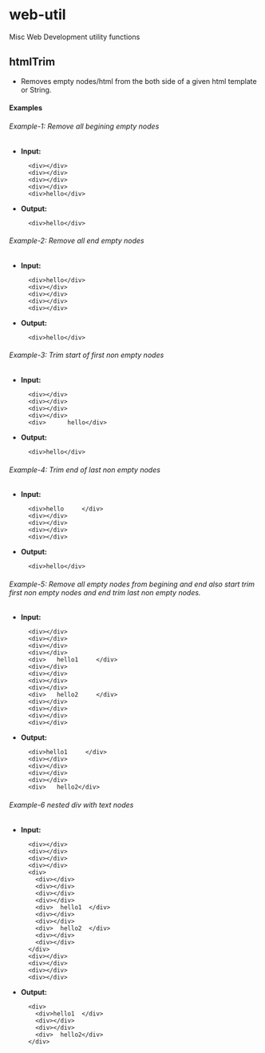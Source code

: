 # web-util
Misc Web Development utility functions

## htmlTrim
 - Removes empty nodes/html from the both side of a given html template or String. 

#### Examples

###### Example-1: Remove all begining empty nodes
- **Input:** 
  ```
    <div></div>
    <div></div>
    <div></div>
    <div></div>
    <div>hello</div>
  ```
- **Output:**
  ```
    <div>hello</div>
  ```

###### Example-2: Remove all end empty nodes
- **Input:** 
  ```
    <div>hello</div>
    <div></div>
    <div></div>
    <div></div>
    <div></div>
  ```
- **Output:**
  ```
    <div>hello</div>
  ```


###### Example-3: Trim start of first non empty nodes
- **Input:** 
  ```
    <div></div>
    <div></div>
    <div></div>
    <div></div>
    <div>      hello</div>
  ```
- **Output:**
  ```
    <div>hello</div>
  ```

###### Example-4: Trim end of last non empty nodes
- **Input:** 
  ```
    <div>hello     </div>
    <div></div>
    <div></div>
    <div></div>
    <div></div>
  ```
- **Output:**
  ```
    <div>hello</div>
  ```

###### Example-5: Remove all empty nodes from begining and end also start trim first non empty nodes and end trim last non empty nodes.
- **Input:** 
  ```
    <div></div>
    <div></div>
    <div></div>
    <div></div>
    <div>   hello1     </div>
    <div></div>
    <div></div>
    <div></div>
    <div></div>
    <div>   hello2     </div>
    <div></div>
    <div></div>
    <div></div>
    <div></div>
  ```
- **Output:**
  ```
    <div>hello1     </div>
    <div></div>
    <div></div>
    <div></div>
    <div></div>
    <div>   hello2</div>
  ```

###### Example-6 nested div with text nodes
- **Input:** 
  ```
    <div></div>
    <div></div>
    <div></div>
    <div></div>
    <div>
      <div></div>
      <div></div>
      <div></div>
      <div></div>
      <div>  hello1  </div>
      <div></div>
      <div></div>
      <div>  hello2  </div>
      <div></div>
      <div></div>
    </div>
    <div></div>
    <div></div>
    <div></div>
    <div></div>
  ```
- **Output:**
  ```
    <div>
      <div>hello1  </div>
      <div></div>
      <div></div>
      <div>  hello2</div>
    </div>
  ```
